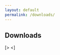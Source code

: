 ```yaml
---
layout: default
permalink: /downloads/
---
```


## Downloads

<html>
  [> <body> <]
    <script>
      (async () => {
        const response = await fetch('https://api.github.com/repos/{{ site.user }}/{{ site.user }}.github.io/contents/downloads/');
        const data = await response.json();
        let htmlString = '<ul>';
        for (let file of data) {
          htmlString += '<li><a href="https://github.com/{{ site.user }}/{{ site.user }}.github.io/blob/master${file.path}">${file.name}</a></li>';
        }
        htmlString += '</ul>';
        document.getElementsByTagName('body')[0].innerHTML += htmlString;
      })()
    </script>
  <body>
</html>
